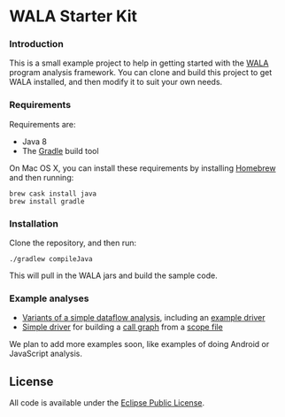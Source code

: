 WALA Starter Kit
=======

### Introduction

This is a small example project to help in getting started with the
[WALA](https://github.com/wala/WALA) program analysis framework.  You
can clone and build this project to get WALA installed, and then
modify it to suit your own needs.

### Requirements

Requirements are:

  * Java 8
  * The [Gradle](https://gradle.org/) build tool

On Mac OS X, you can install these requirements by installing
[Homebrew](https://brew.sh/) and then running:

    brew cask install java
    brew install gradle
    
### Installation

Clone the repository, and then run:

    ./gradlew compileJava
    
This will pull in the WALA jars and build the sample code.

### Example analyses

  *
    [Variants of a simple dataflow analysis](https://github.com/msridhar/WALA-start/tree/master/src/main/java/com/ibm/wala/examples/analysis/dataflow), including an [example driver](https://github.com/msridhar/WALA-start/blob/master/src/main/java/com/ibm/wala/examples/drivers/CSReachingDefsDriver.java)
  * [Simple driver](https://github.com/msridhar/WALA-start/blob/master/src/main/java/com/ibm/wala/examples/drivers/ScopeFileCallGraph.java) for building a [call graph](http://wala.sourceforge.net/wiki/index.php/UserGuide:CallGraph) from a [scope file](http://wala.sourceforge.net/wiki/index.php/UserGuide:AnalysisScope)
  
We plan to add more examples soon, like examples of doing Android or JavaScript analysis.

License
-------

All code is available under the [Eclipse Public License](http://www.eclipse.org/legal/epl-v10.html).
